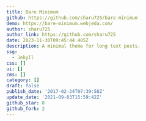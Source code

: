 ```yaml
---
title: Bare Minimum
github: https://github.com/sharu725/bare-minimum
demo: https://bare-minimum.webjeda.com/
author: sharu725
author_link: https://github.com/sharu725
date: 2023-11-30T09:45:44.485Z
description: A minimal theme for long text posts.
ssg:
  - Jekyll
css: []
ui: []
cms: []
category: []
draft: false
publish_date: '2017-02-24T07:39:58Z'
update_date: '2021-09-03T15:59:42Z'
github_star: 8
github_fork: 2
---
```

